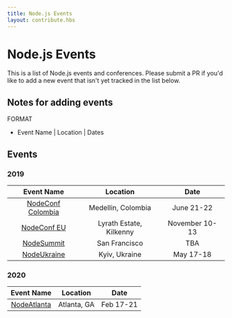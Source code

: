```yaml
---
title: Node.js Events
layout: contribute.hbs
---
```


# Node.js Events

This is a list of Node.js events and conferences. Please submit a PR if you'd like to add a new event that isn't yet tracked in the list below.

## Notes for adding events

FORMAT

- Event Name | Location | Dates

## Events

### 2019

|                     Event Name                     |        Location         |      Date      |
| :------------------------------------------------: | :---------------------: | :------------: |
| [NodeConf Colombia](https://colombia.nodeconf.com) |   Medellin, Colombia    |   June 21-22   |
|      [NodeConf EU](https://www.nodeconf.eu/)       | Lyrath Estate, Kilkenny | November 10-13 |
|      [NodeSummit](https://www.nodesummit.com)      |      San Francisco      |      TBA       |
|      [NodeUkraine](https://nodeukraine.org.ua)     |      Kyiv, Ukraine      |   May 17-18    |

### 2020

|                     Event Name                     |        Location         |      Date      |
| :------------------------------------------------: | :---------------------: | :------------: |
|    [NodeAtlanta](https://twitter.com/NodeAtlanta)  |      Atlanta, GA        |   Feb 17-21    |
